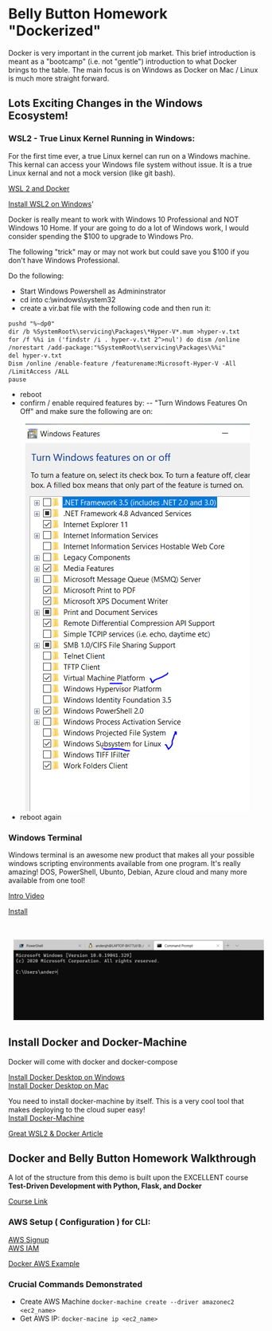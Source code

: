# Belly Button Homework "Dockerized"

Docker is very important in the current job market.  This brief introduction is meant as a "bootcamp" (i.e. not "gentle") introduction to what Docker brings to the table.  The main focus is on Windows as Docker on Mac / Linux is much more straight forward.

## Lots Exciting Changes in the Windows Ecosystem!

### WSL2 - True Linux Kernel Running in Windows:

For the first time ever, a true Linux kernel can run on a Windows machine.  This kernal can access your Windows file system without issue. It is a true Linux kernal and not a mock version (like git bash).

[WSL 2 and Docker](https://www.youtube.com/watch?v=5RQbdMn04Oc)

[Install WSL2 on Windows](https://docs.microsoft.com/en-us/windows/wsl/install-win10)'

Docker is really meant to work with Windows 10 Professional and NOT Windows 10 Home.  If your are going to do a lot of Windows work, I would consider spending the $100 to upgrade to Windows Pro.

The following "trick" may or may not work but could save you $100 if you don't have Windows Professional.

Do the following:
- Start Windows Powershell as Admininstrator
- cd into c:\windows\system32
- create a vir.bat file with the following code and then run it:
```
pushd "%~dp0"
dir /b %SystemRoot%\servicing\Packages\*Hyper-V*.mum >hyper-v.txt
for /f %%i in ('findstr /i . hyper-v.txt 2^>nul') do dism /online /norestart /add-package:"%SystemRoot%\servicing\Packages\%%i"
del hyper-v.txt
Dism /online /enable-feature /featurename:Microsoft-Hyper-V -All /LimitAccess /ALL
pause
```
- reboot
- confirm / enable required features by:
-- "Turn Windows Features On Off" and make sure the following are on:
<br><br><img src="images\Windows_On_Off.PNG"
     alt="Windows on off ( make sure wsl and virtual machine platform are on )"
     style="float: center; margin-left: 10px;" />
- reboot again

### Windows Terminal

Windows terminal is an awesome new product that makes all your possible windows scripting environments available from one program.  It's really amazing! DOS, PowerShell, Ubunto, Debian, Azure cloud and many more available from one tool!  

[Intro Video](https://www.youtube.com/watch?v=9jQthJ2uvLI)

[Install](https://www.microsoft.com/en-us/p/windows-terminal)

<br><br><img src="images\Terminal.PNG"
     alt="Windows Terminal is Awesome"
     style="float: center; margin-left: 10px;" />


## Install Docker and Docker-Machine

Docker will come with docker and docker-compose

[Install Docker Desktop on Windows](https://docs.docker.com/docker-for-windows/install/)<br>
[Install Docker Desktop on Mac](https://docs.docker.com/docker-for-mac/install/)

You need to install docker-machine by itself.  This is a very cool tool that makes deploying to the cloud super easy!
<br>[Install Docker-Machine](https://github.com/docker/machine/releases)

[Great WSL2 & Docker Article](https://www.hanselman.com/blog/HowToSetUpDockerWithinWindowsSystemForLinuxWSL2OnWindows10.aspx)

## Docker and Belly Button Homework Walkthrough

A lot of the structure from this demo is built upon the EXCELLENT course <b>Test-Driven Development with Python, Flask, and Docker</b>

[Course Link](https://testdriven.io/courses/tdd-flask/)

### AWS Setup ( Configuration ) for CLI:

[AWS Signup](https://docs.aws.amazon.com/AWSEC2/latest/UserGuide/get-set-up-for-amazon-ec2.html)<br>
[AWS IAM](https://aws.amazon.com/iam/)<br>

[Docker AWS Example](https://docs.docker.com/machine/examples/aws/)<br>

### Crucial Commands Demonstrated

- Create AWS Machine ```docker-machine create --driver amazonec2 <ec2_name>```<br>
- Get AWS IP: ```docker-macine ip <ec2_name>```<br>




